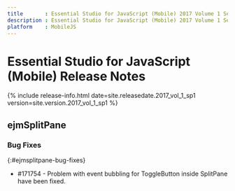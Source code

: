 ```yaml
---
title       : Essential Studio for JavaScript (Mobile) 2017 Volume 1 Service Pack 1 Release Notes
description : Essential Studio for JavaScript (Mobile) 2017 Volume 1 Service Pack 1 Release Notes
platform    : MobileJS
---
```


# Essential Studio for JavaScript (Mobile) Release Notes

{% include release-info.html date=site.releasedate.2017_vol_1_sp1 version=site.version.2017_vol_1_sp1 %} 





## ejmSplitPane

### Bug Fixes
{:#ejmsplitpane-bug-fixes}

*  \#171754 - Problem with event bubbling for ToggleButton inside SplitPane have been fixed.
